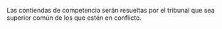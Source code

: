 Las contiendas de competencia serán resueltas por el tribunal que sea superior común de los que estén en conflicto.